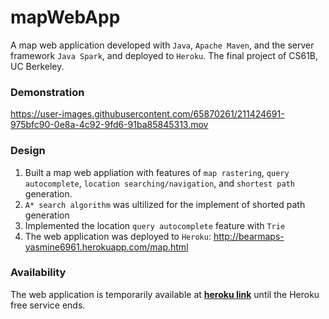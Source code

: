 # mapWebApp 
A map web application developed with `Java`, `Apache Maven`, and the server framework `Java Spark`, and deployed to `Heroku`. The final project of CS61B, UC Berkeley.



### Demonstration

https://user-images.githubusercontent.com/65870261/211424691-975bfc90-0e8a-4c92-9fd6-91ba85845313.mov


### Design
1. Built a map web appliation with features of `map rastering`, `query autocomplete`, `location searching/navigation`, and `shortest path` generation.
2. `A* search algorithm` was ultilized for the implement of shorted path generation
3. Implemented the location `query autocomplete` feature with `Trie`
4. The web application was deployed to `Heroku`: http://bearmaps-yasmine6961.herokuapp.com/map.html

### Availability
The web application is temporarily available at [**heroku link**](http://bearmaps-yasmine6961.herokuapp.com/map.html) until the Heroku free service ends.
